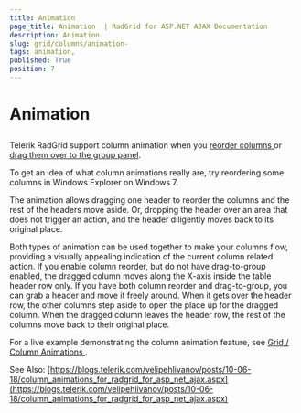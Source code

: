 ```yaml
---
title: Animation 
page_title: Animation  | RadGrid for ASP.NET AJAX Documentation
description: Animation 
slug: grid/columns/animation-
tags: animation,
published: True
position: 7
---
```


# Animation 



## 

Telerik RadGrid support column animation when you [ reorder columns ](https://demos.telerik.com/aspnet-ajax/grid/examples/client/resizing/defaultcs.aspx) or [drag them over to the group panel](https://demos.telerik.com/aspnet-ajax/grid/examples/groupby/outlookstyle/defaultcs.aspx).

To get an idea of what column animations really are, try reordering some columns in Windows Explorer on Windows 7.

The animation allows dragging one header to reorder the columns and the rest of the headers move aside. Or, dropping the header over an area that does not trigger an action, and the header diligently moves back to its original place.

Both types of animation can be used together to make your columns flow, providing a visually appealing indication of the current column related action. If you enable column reorder, but do not have drag-to-group enabled, the dragged column moves along the X-axis inside the table header row only. If you have both column reorder and drag-to-group, you can grab a header and move it freely around. When it gets over the header row, the other columns step aside to open the place up for the dragged column. When the dragged column leaves the header row, the rest of the columns move back to their original place.

For a live example demonstrating the column animation feature, see [Grid / Column Animations ](https://demos.telerik.com/aspnet-ajax-beta/grid/examples/client/columnanimation/defaultcs.aspx).

See Also: [https://blogs.telerik.com/velipehlivanov/posts/10-06-18/column_animations_for_radgrid_for_asp_net_ajax.aspx](https://blogs.telerik.com/velipehlivanov/posts/10-06-18/column_animations_for_radgrid_for_asp_net_ajax.aspx)
